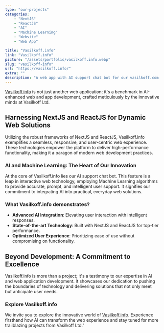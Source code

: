```yaml
---
type: "our-projects"
categories:
    - "NextJS"
    - "ReactJS"
    - "AI"
    - "Machine Learning"
    - "Website"
    - "Web App"

title: "Vasilkoff.info"
link: "Vasilkoff.info"
picture: "/assets/portfolio/vasilkoff.info.webp"
slug: "vasilkoff-info"
url: "https://vasilkoff.info/"
extra: ""
description: "A web app with AI support chat bot for our vasilkoff.com website, provides accurate, prompt, and intelligent user support. It's a part of our research efforts in the field of AI."
---
```

[Vasilkoff.info](https://vasilkoff.info/) is not just another web application; it's a benchmark in AI-enhanced web and app development, crafted meticulously by the innovative minds at Vasilkoff Ltd.

## Harnessing NextJS and ReactJS for Dynamic Web Solutions

Utilizing the robust frameworks of NextJS and ReactJS, Vasilkoff.info exemplifies a seamless, responsive, and user-centric web experience. These technologies empower the platform to deliver high-performance functionality, making it a paragon of modern web development practices.

### AI and Machine Learning: The Heart of Our Innovation

At the core of Vasilkoff.info lies our AI support chat bot. This feature is a leap in interactive web technology, employing Machine Learning algorithms to provide accurate, prompt, and intelligent user support. It signifies our commitment to integrating AI into practical, everyday web solutions.

### What Vasilkoff.info demonstrates?

- **Advanced AI Integration**: Elevating user interaction with intelligent responses.
- **State-of-the-art Technology**: Built with NextJS and ReactJS for top-tier performance.
- **Optimized User Experience**: Prioritizing ease of use without compromising on functionality.

## Beyond Development: A Commitment to Excellence

Vasilkoff.info is more than a project; it's a testimony to our expertise in AI and web application development. It showcases our dedication to pushing the boundaries of technology and delivering solutions that not only meet but anticipate user needs.

### Explore Vasilkoff.info

We invite you to explore the innovative world of [Vasilkoff.info](https://vasilkoff.info/). Experience firsthand how AI can transform the web experience and stay tuned for more trailblazing projects from Vasilkoff Ltd."
